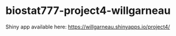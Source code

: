 # biostat777-project4-willgarneau
Shiny app available here: https://willgarneau.shinyapps.io/project4/
